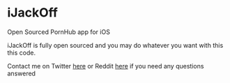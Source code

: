 # iJackOff
Open Sourced PornHub app for iOS

iJackOff is fully open sourced and you may do whatever you want with this this code.

Contact me on Twitter [here](https://twitter.com/BLINGSTA69) or Reddit [here](https://www.reddit.com/user/BLINGSTA69/) if you need any questions answered
